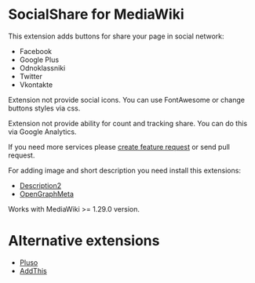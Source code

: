 # SocialShare for MediaWiki

This extension adds buttons for share your page in social network:
* Facebook
* Google Plus
* Odnoklassniki
* Twitter
* Vkontakte

Extension not provide social icons. You can use FontAwesome or change buttons styles via css.

Extension not provide ability for count and tracking share. You can do this via Google Analytics.

If you need more services please [create feature request](https://github.com/UksusoFF/mediawiki-social_share/issues) or send pull request.

For adding image and short description you need install this extensions:
* [Description2](https://www.mediawiki.org/wiki/Extension:Description2)
* [OpenGraphMeta](https://www.mediawiki.org/wiki/Extension:OpenGraphMeta)

Works with MediaWiki >= 1.29.0 version.

# Alternative extensions
* [Pluso](https://www.mediawiki.org/wiki/Extension:Pluso)
* [AddThis](https://www.mediawiki.org/wiki/Extension:AddThis)